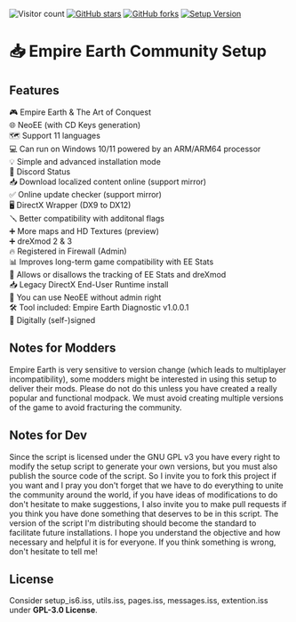 ![Visitor count](https://shields-io-visitor-counter.herokuapp.com/badge?page=EE-modders.Empire-Earth-Setup)
[![GitHub stars](https://img.shields.io/github/stars/EE-modders/Empire-Earth-Setup)](https://github.com/EE-modders/Empire-Earth-Setup/stargazers)
[![GitHub forks](https://img.shields.io/github/forks/EE-modders/Empire-Earth-Setup)](https://github.com/EE-modders/Empire-Earth-Setup/network)
[![Setup Version](https://img.shields.io/badge/Setup%20Version-v1.5.0-blue)](https://github.com/EE-modders/Empire-Earth-Setup)
# 📥 Empire Earth Community Setup

## Features
🎮 Empire Earth & The Art of Conquest\
🌐 NeoEE (with CD Keys generation)\
🗺️ Support 11 languages\
💻 Can run on Windows 10/11 powered by an ARM/ARM64 processor\
💡 Simple and advanced installation mode\
📣 Discord Status\
📥 Download localized content online (support mirror)\
✅ Online update checker (support mirror)\
🖥️ DirectX Wrapper (DX9 to DX12)\
🪛 Better compatibility with additonal flags\
➕ More maps and HD Textures (preview)\
➕ dreXmod 2 & 3\
🔥 Registered in Firewall (Admin)\
📊 Improves long-term game compatibility with EE Stats\
🗿 Allows or disallows the tracking of EE Stats and dreXmod\
📥 Legacy DirectX End-User Runtime install\
🔑 You can use NeoEE without admin right\
🛠️ Tool included: Empire Earth Diagnostic v1.0.0.1\
🔐 Digitally (self-)signed

## Notes for Modders
Empire Earth is very sensitive to version change (which leads to multiplayer incompatibility), some modders might be interested in using this setup to deliver their mods. Please do not do this unless you have created a really popular and functional modpack. We must avoid creating multiple versions of the game to avoid fracturing the community.

## Notes for Dev 
Since the script is licensed under the GNU GPL v3 you have every right to modify the setup script to generate your own versions, but you must also publish the source code of the script. So I invite you to fork this project if you want and I pray you don't forget that we have to do everything to unite the community around the world, if you have ideas of modifications to do don't hesitate to make suggestions, I also invite you to make pull requests if you think you have done something that deserves to be in this script. The version of the script I'm distributing should become the standard to facilitate future installations. I hope you understand the objective and how necessary and helpful it is for everyone. If you think something is wrong, don't hesitate to tell me!

## License
Consider setup_is6.iss, utils.iss, pages.iss, messages.iss, extention.iss under **GPL-3.0 License**.

